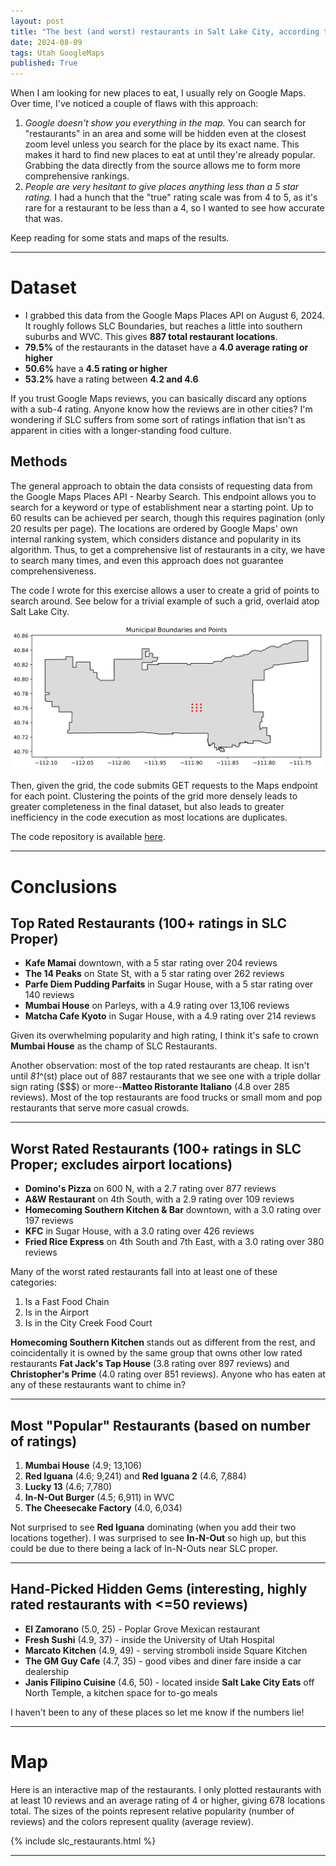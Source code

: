 ```yaml
---
layout: post
title: "The best (and worst) restaurants in Salt Lake City, according to Google Maps"
date: 2024-08-09
tags: Utah GoogleMaps
published: True
---
```


When I am looking for new places to eat, I usually rely on Google Maps. Over time, I've noticed a couple of flaws with this approach:

1. *Google doesn't show you everything in the map.* You can search for "restaurants" in an area and some will be hidden even at the closest zoom level unless you search for the place by its exact name. This makes it hard to find new places to eat at until they're already popular. Grabbing the data directly from the source allows me to form more comprehensive rankings.
2. *People are very hesitant to give places anything less than a 5 star rating.* I had a hunch that the "true" rating scale was from 4 to 5, as it's rare for a restaurant to be less than a 4, so I wanted to see how accurate that was.

Keep reading for some stats and maps of the results.

***

# Dataset

* I grabbed this data from the Google Maps Places API on August 6, 2024. It roughly follows SLC Boundaries, but reaches a little into southern suburbs and WVC. This gives **887 total restaurant locations**.
* **79.5%** of the restaurants in the dataset have a **4.0 average rating or higher**
* **50.6%** have a **4.5 rating or higher**
* **53.2%** have a rating between **4.2 and 4.6**

If you trust Google Maps reviews, you can basically discard any options with a sub-4 rating. Anyone know how the reviews are in other cities? I'm wondering if SLC suffers from some sort of ratings inflation that isn't as apparent in cities with a longer-standing food culture.

## Methods

The general approach to obtain the data consists of requesting data from the Google Maps Places API - Nearby Search. This endpoint allows you to search for a keyword or type of establishment near a starting point. Up to 60 results can be achieved per search, though this requires pagination (only 20 results per page). The locations are ordered by Google Maps' own internal ranking system, which considers distance and popularity in its algorithm. Thus, to get a comprehensive list of restaurants in a city, we have to search many times, and even this approach does not guarantee comprehensiveness.

The code I wrote for this exercise allows a user to create a grid of points to search around. See below for a trivial example of such a grid, overlaid atop Salt Lake City.

![Salt Lake City Grid](/assets/images/slc_restaurants_grid.png)

Then, given the grid, the code submits GET requests to the Maps endpoint for each point. Clustering the points of the grid more densely leads to greater completeness in the final dataset, but also leads to greater inefficiency in the code execution as most locations are duplicates.

The code repository is available [here](https://github.com/bpewyllie/google_reviews_mapper). 

***

# Conclusions

## Top Rated Restaurants (100+ ratings in SLC Proper)

* **Kafe Mamai** downtown, with a 5 star rating over 204 reviews
* **The 14 Peaks** on State St, with a 5 star rating over 262 reviews
* **Parfe Diem Pudding Parfaits** in Sugar House, with a 5 star rating over 140 reviews
* **Mumbai House** on Parleys, with a 4.9 rating over 13,106 reviews
* **Matcha Cafe Kyoto** in Sugar House, with a 4.9 rating over 214 reviews

Given its overwhelming popularity and high rating, I think it's safe to crown **Mumbai House** as the champ of SLC Restaurants.

Another observation: most of the top rated restaurants are cheap. It isn't until *81*^(st) place out of 887 restaurants that we see one with a triple dollar sign rating ($$$) or more--**Matteo Ristorante Italiano** (4.8 over 285 reviews). Most of the top restaurants are food trucks or small mom and pop restaurants that serve more casual crowds.

***

## Worst Rated Restaurants (100+ ratings in SLC Proper; excludes airport locations)

* **Domino's Pizza** on 600 N, with a 2.7 rating over 877 reviews
* **A&W Restaurant** on 4th South, with a 2.9 rating over 109 reviews
* **Homecoming Southern Kitchen & Bar** downtown, with a 3.0 rating over 197 reviews
* **KFC** in Sugar House, with a 3.0 rating over 426 reviews
* **Fried Rice Express** on 4th South and 7th East, with a 3.0 rating over 380 reviews

Many of the worst rated restaurants fall into at least one of these categories:

1. Is a Fast Food Chain
2. Is in the Airport
3. Is in the City Creek Food Court

**Homecoming Southern Kitchen** stands out as different from the rest, and coincidentally it is owned by the same group that owns other low rated restaurants **Fat Jack's Tap House** (3.8 rating over 897 reviews) and **Christopher's Prime** (4.0 rating over 851 reviews). Anyone who has eaten at any of these restaurants want to chime in?

***

## Most "Popular" Restaurants (based on number of ratings)

1. **Mumbai House** (4.9; 13,106)
2. **Red Iguana** (4.6; 9,241) and **Red Iguana 2** (4.6, 7,884)
3. **Lucky 13** (4.6; 7,780)
4. **In-N-Out Burger** (4.5; 6,911) in WVC
5. **The Cheesecake Factory** (4.0, 6,034)

Not surprised to see **Red Iguana** dominating (when you add their two locations together). I was surprised to see **In-N-Out** so high up, but this could be due to there being a lack of In-N-Outs near SLC proper.

***

## Hand-Picked Hidden Gems (interesting, highly rated restaurants with <=50 reviews)

* **El Zamorano** (5.0, 25) - Poplar Grove Mexican restaurant
* **Fresh Sushi** (4.9, 37) - inside the University of Utah Hospital
* **Marcato Kitchen** (4.9, 49) - serving stromboli inside Square Kitchen
* **The GM Guy Cafe** (4.7, 35) - good vibes and diner fare inside a car dealership
* **Janis Filipino Cuisine** (4.6, 50) - located inside **Salt Lake City Eats** off North Temple, a kitchen space for to-go meals

I haven't been to any of these places so let me know if the numbers lie!

***

# Map

Here is an interactive map of the restaurants. I only plotted restaurants with at least 10 reviews and an average rating of 4 or higher, giving 678 locations total. The sizes of the points represent relative popularity (number of reviews) and the colors represent quality (average review).

{% include slc_restaurants.html %}

***